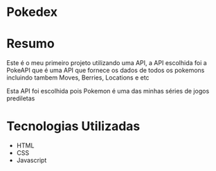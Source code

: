 # Pokedex

# Resumo
Este é o meu primeiro projeto utilizando uma API, a API escolhida foi a PokeAPI que é uma API que fornece os dados de todos os pokemons incluindo tambem Moves, Berries, Locations e etc

Esta API foi escolhida pois Pokemon é uma das minhas séries de jogos prediletas


# Tecnologias Utilizadas

* HTML 
* CSS
* Javascript

#
